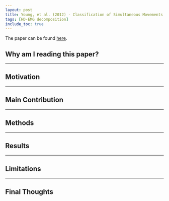 ```yaml
---
layout: post
title: Young, et al. (2012) - Classification of Simultaneous Movements Using Surface EMG Pattern Recognition
tags: [HD-EMG decomposition]
include_toc: true
---
```

The paper can be found [here](https://ieeexplore.ieee.org/document/6377275).


## Why am I reading this paper?

---
## Motivation

---
## Main Contribution

---
## Methods

---
## Results

---
## Limitations 

---
## Final Thoughts
